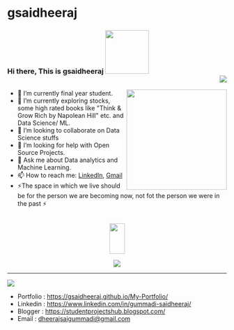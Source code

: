 # gsaidheeraj
### Hi there, This is gsaidheeraj <img src="https://thumbs.gfycat.com/NextFelineAplomadofalcon-size_restricted.gif" width="100"> <div align = 'right'>![](https://komarev.com/ghpvc/?username=GSaiDheeraj&color=yellow) <p><em> 
</em></p> </div>

<img align='right' src="https://remakelearning.org/wp-content/uploads/2020/01/122.gif" width="230">

- 🔭 I’m currently final year student.
- 🌱 I’m currently exploring stocks, some high rated books like "Think & Grow Rich by Napolean Hill" etc. and Data Science/ ML.
- 👯 I’m looking to collaborate on Data Science stuffs
- 🤔 I’m looking for help with Open Source Projects.
- 💬 Ask me about Data analytics and Machine Learning.
- 📫 How to reach me: <a href= "https://www.linkedin.com/in/gummadi-saidheeraj/">LinkedIn</a>, <a href= "dheerajsaigummadi@gmail.com">Gmail</a>
- ⚡The space in which we live should be for the person we are becoming now, not fot the person we were in the past ⚡
<br><br>

<p align= "center"><img src="https://media2.giphy.com/media/QmGShkWAWid2hzCqHE/giphy.gif" width= "35" height= "70"></p>

<p align= "center"><img src="https://github-readme-stats.vercel.app/api?username=GSaiDheeraj&show_icons=true"></p>
<hr>
<img src="http://www.larrydmarshall.com/wp-content/uploads/2011/03/contactme.jpg" />

- Portfolio : https://gsaidheeraj.github.io/My-Portfolio/
- Linkedin : https://www.linkedin.com/in/gummadi-saidheeraj/
- Blogger : https://studentprojectshub.blogspot.com/
- Email : dheerajsaigummadi@gmail.com
